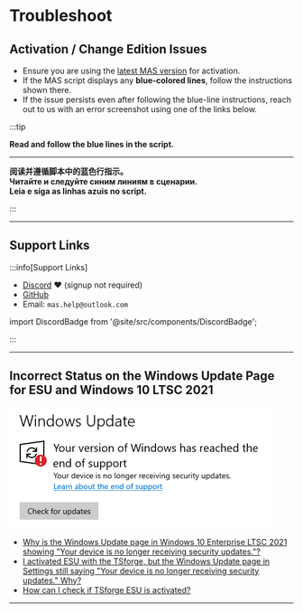 # Troubleshoot

## Activation / Change Edition Issues

- Ensure you are using the [latest MAS version](intro.md#how-to-activate-windows--office--extended-updates-esu) for activation.  
- If the MAS script displays any **blue-colored lines**, follow the instructions shown there.  
- If the issue persists even after following the blue-line instructions, reach out to us with an error screenshot using one of the links below.  

:::tip

**Read and follow the blue lines in the script.**

---

**阅读并遵循脚本中的蓝色行指示。**  
**Читайте и следуйте синим линиям в сценарии.**  
**Leia e siga as linhas azuis no script.**  

:::

---

## Support Links

:::info[Support Links]

- [Discord](https://discord.gg/j2yFsV5ZVC) ❤️ (signup not required)  
- [GitHub](https://github.com/massgravel/Microsoft-Activation-Scripts/issues)  
- Email: `mas.help@outlook.com`  

import DiscordBadge from '@site/src/components/DiscordBadge';

<DiscordBadge />

:::

---

## Incorrect Status on the Windows Update Page for ESU and Windows 10 LTSC 2021

![image](./assets/Your-device-is-no-longer-receiving-security-updates.png)

- [Why is the Windows Update page in Windows 10 Enterprise LTSC 2021 showing "Your device is no longer receiving security updates."?](faq.md#why-is-the-windows-update-page-in-windows-10-enterprise-ltsc-2021-showing-your-device-is-no-longer-receiving-security-updates)
- [I activated ESU with the TSforge, but the Windows Update page in Settings still saying "Your device is no longer receiving security updates." Why?](tsforge.md#windows-10-esu-faq)
- [How can I check if TSforge ESU is activated?](tsforge.md#windows-10-esu-faq)

---
